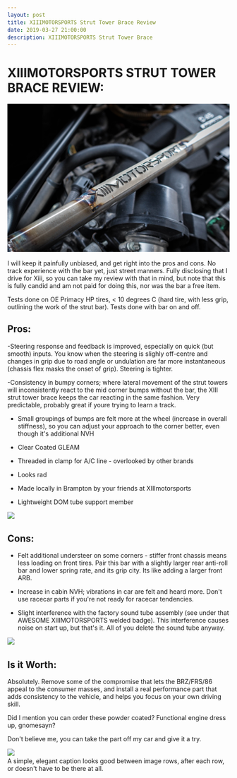 ```yaml
---
layout: post
title: XIIIMOTORSPORTS Strut Tower Brace Review
date: 2019-03-27 21:00:00
description: XIIIMOTORSPORTS Strut Tower Brace
---
```

# XIIIMOTORSPORTS STRUT TOWER BRACE REVIEW:

<div class="img_row">
	<img class="col three" src="/img/IMG_0075.jpg">
</div>

I will keep it painfully unbiased, and get right into the pros and cons. No track experience with the bar yet, just street manners. Fully disclosing that I drive for Xiii, so you can take my review with that in mind, but note that this is fully candid and am not paid for doing this, nor was the bar a free item.

Tests done on OE Primacy HP tires, < 10 degrees C (hard tire, with less grip, outlining the work of the strut bar). Tests done with bar on and off.

## Pros:

-Steering response and feedback is improved, especially on quick (but smooth) inputs. You know when the steering is slighly off-centre and changes in grip due to road angle or undulation are far more instantaneous (chassis flex masks the onset of grip). Steering is tighter.

-Consistency in bumpy corners; where lateral movement of the strut towers will inconsistently react to the mid corner bumps without the bar, the XIII strut tower brace keeps the car reacting in the same fashion. Very predictable, probably great if youre trying to learn a track.

- Small groupings of bumps are felt more at the wheel (increase in overall stiffness), so you can adjust your approach to the corner better, even though it's additional NVH

- Clear Coated GLEAM

- Threaded in clamp for A/C line - overlooked by other brands

- Looks rad

- Made locally in Brampton by your friends at XIIImotorsports

- Lightweight DOM tube support member
<div class="img_row">
	<img class="col three" src="{{ site.baseurl }}/img/IMG_0077.jpg">
</div>

## Cons:

- Felt additional understeer on some corners - stiffer front chassis means less loading on front tires. Pair this bar with a slightly larger rear anti-roll bar and lower spring rate, and its grip city. Its like adding a larger front ARB.

- Increase in cabin NVH; vibrations in car are felt and heard more. Don't use racecar parts if you're not ready for racecar tendencies.

- Slight interference with the factory sound tube assembly (see under that AWESOME XIIIMOTORSPORTS welded badge). This interference causes noise on start up, but that's it. All of you delete the sound tube anyway.

<div class="img_row">
	<img class="col three" src="{{ site.baseurl }}/img/IMG_0079.jpg">
</div>

## Is it Worth:

Absolutely. Remove some of the compromise that lets the BRZ/FRS/86 appeal to the consumer masses, and install a real performance part that adds consistency to the vehicle, and helps you focus on your own driving skill.

Did I mention you can order these powder coated? Functional engine dress up, gnomesayn?

Don't believe me, you can take the part off my car and give it a try.

<div class="img_row">
	<img class="col three" src="{{ site.baseurl }}/img/IMG_0082.jpg">
</div>


<div class="col three caption">
	A simple, elegant caption looks good between image rows, after each row, or doesn't have to be there at all. 
</div>
